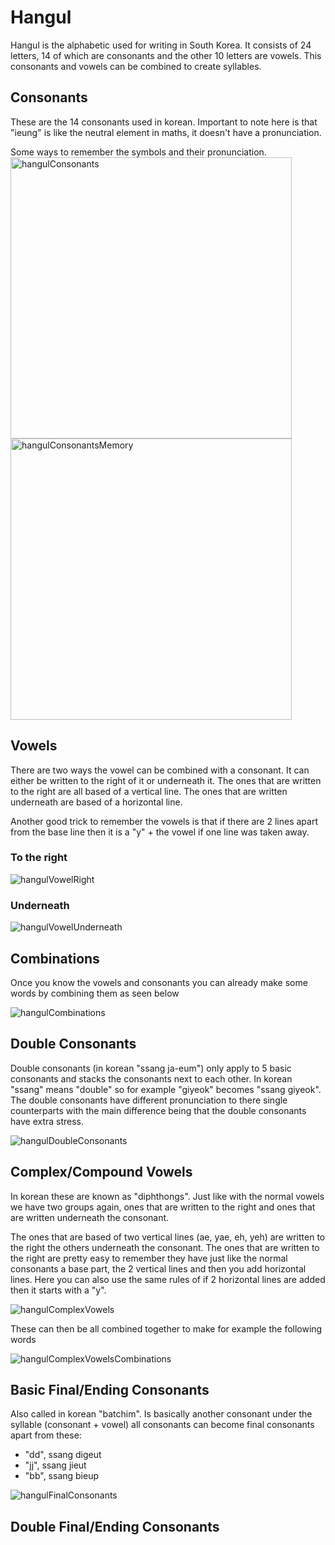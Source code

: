 # Hangul

Hangul is the alphabetic used for writing in South Korea. It consists of 24 letters, 14 of which are consonants and the other 10 letters are vowels. This consonants and vowels can be combined to create syllables.

## Consonants

These are the 14 consonants used in korean. Important to note here is that "ieung" is like the neutral element in maths, it doesn't have a pronunciation.

Some ways to remember the symbols and their pronunciation.
<img src="/img/korean/hangulConsonants.png" alt="hangulConsonants" width="450"/>
<img src="/img/korean/hangulConsonantsMemory.png" alt="hangulConsonantsMemory" width="450"/>

## Vowels

There are two ways the vowel can be combined with a consonant. It can either be written to the right of it or underneath it. The ones that are written to the right are all based of a vertical line. The ones that are written underneath are based of a horizontal line.

Another good trick to remember the vowels is that if there are 2 lines apart from the base line then it is a "y" + the vowel if one line was taken away.

### To the right

![hangulVowelRight](/img/korean/hangulVowelRight.png)

### Underneath

![hangulVowelUnderneath](/img/korean/hangulVowelUnderneath.png)

## Combinations

Once you know the vowels and consonants you can already make some words by combining them as seen below

![hangulCombinations](/img/korean/hangulCombinations.png)

## Double Consonants

Double consonants (in korean "ssang ja-eum") only apply to 5 basic consonants and stacks the consonants next to each other. In korean "ssang" means "double" so for example "giyeok" becomes "ssang giyeok". The double consonants have different pronunciation to there single counterparts with the main difference being that the double consonants have extra stress.

![hangulDoubleConsonants](/img/korean/hangulDoubleConsonants.png)

## Complex/Compound Vowels

In korean these are known as "diphthongs". Just like with the normal vowels we have two groups again, ones that are written to the right and ones that are written underneath the consonant.

The ones that are based of two vertical lines (ae, yae, eh, yeh) are written to the right the others underneath the consonant. The ones that are written to the right are pretty easy to remember they have just like the normal consonants a base part, the 2 vertical lines and then you add horizontal lines. Here you can also use the same rules of if 2 horizontal lines are added then it starts with a "y".

![hangulComplexVowels](/img/korean/hangulComplexVowels.png)

These can then be all combined together to make for example the following words

![hangulComplexVowelsCombinations](/img/korean/hangulComplexVowelsCombinations.png)

## Basic Final/Ending Consonants

Also called in korean "batchim". Is basically another consonant under the syllable (consonant + vowel) all consonants can become final consonants apart from these:

- "dd", ssang digeut
- "jj", ssang jieut
- "bb", ssang bieup

![hangulFinalConsonants](/img/korean/hangulFinalConsonants.png)

## Double Final/Ending Consonants
